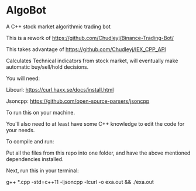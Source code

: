 # AlgoBot
A C++ stock market algorithmic trading bot


This is a rework of https://github.com/Chudleyj/Binance-Trading-Bot/

This takes advantage of https://github.com/Chudleyj/IEX_CPP_API

Calculates Technical indicators from stock market, will eventually make automatic buy/sell/hold decisions.

You will need:

Libcurl: https://curl.haxx.se/docs/install.html

Jsoncpp: https://github.com/open-source-parsers/jsoncpp

To run this on your machine.

You'll also need to at least have some C++ knowledge to edit the code for your needs.

To compile and run:

Put all the files from this repo into one folder, and have the above mentioned dependencies installed.

Next, run this in your terminal:

g++ *.cpp -std=c++11 -ljsoncpp -lcurl -o exa.out && ./exa.out
